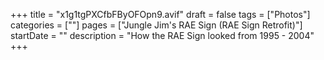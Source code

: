 +++
title = "x1g1tgPXCfbFByOFOpn9.avif"
draft = false
tags = ["Photos"]
categories = [""]
pages = ["Jungle Jim's RAE Sign (RAE Sign Retrofit)"]
startDate = ""
description = "How the RAE Sign looked from 1995 - 2004"
+++
